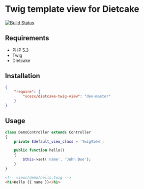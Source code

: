 # Twig template view for Dietcake

[![Build Status](https://travis-ci.org/xcezx/dietcake-twig-view.png?branch=master)](https://travis-ci.org/xcezx/dietcake-twig-view)

## Requirements

- PHP 5.3
- Twig
- Dietcake

## Installation

```json
{
    "require": {
        "xcezx/dietcake-twig-view": "dev-master"
    }
}
```

## Usage

```php
class DemoController extends Controller
{
    private $default_view_class = 'TwigView';

    public function hello()
    {
        $this->set('name', 'John Doe');
    }
}
```

```html
<!-- views/demo/hello.twig -->
<h1>Hello {{ name }}</h1>
```
